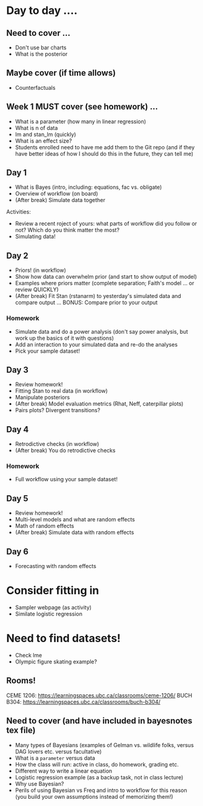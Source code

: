 # Day to day ....

## Need to cover ...
- Don't use bar charts
- What is the posterior


## Maybe cover (if time allows)
- Counterfactuals


## Week 1 MUST cover (see homework) ...
- What is a parameter (how many in linear regression)
- What is n of data
- lm and stan_lm (quickly)
- What is an effect size?
- Students enrolled need to have me add them to the Git repo (and if they have better ideas of how I should do this in the future, they can tell me)

## Day 1
- What is Bayes (intro, including: equations, fac vs. obligate)
- Overview of workflow (on board)
- (After break) Simulate data together

Activities:
- Review a recent roject of yours: what parts of workflow did you follow or not? Which do you think matter the most?
- Simulating data!

## Day 2
- Priors! (in workflow)
- Show how data can overwhelm prior (and start to show output of model)
- Examples where priors matter (complete separation; Faith's model ... or review QUICKLY)
- (After break) Fit Stan (rstanarm) to yesterday's simulated data and compare output ... BONUS: Compare prior to your output

### Homework
- Simulate data and do a power analysis (don't say power analysis, but work up the basics of it with questions)
- Add an interaction to your simulated data and re-do the analyses
- Pick your sample dataset!

## Day 3
- Review homework!
- Fitting Stan to real data (in workflow)
- Manipulate posteriors
- (After break) Model evaluation metrics (Rhat, Neff, caterpillar plots)
- Pairs plots? Divergent transitions?

## Day 4
- Retrodictive checks (in workflow)
- (After break) You do retrodictive checks

### Homework
- Full workflow using your sample dataset!

## Day 5
- Review homework!
- Multi-level models and what are random effects
- Math of random effects
- (After break) Simulate data with random effects

## Day 6
- Forecasting with random effects

# Consider fitting in
- Sampler webpage (as activity)
- Similate logistic regression


# Need to find datasets!
- Check lme
- Olympic figure skating example?


## Rooms!
CEME 1206: https://learningspaces.ubc.ca/classrooms/ceme-1206/
BUCH B304: https://learningspaces.ubc.ca/classrooms/buch-b304/


## Need to cover (and have included in bayesnotes tex file)
- Many types of Bayesians (examples of Gelman vs. wildlife folks, versus DAG lovers etc. versus facultative)
- What is a `parameter` versus data
- How the class will run: active in class, do homework, grading etc.
- Different way to write a linear equation
- Logistic regression example (as a backup task, not in class lecture)
- Why use Bayesian? 
- Perils of using Bayesian vs Freq and intro to workflow for this reason (you build your own assumptions instead of memorizing them!)
